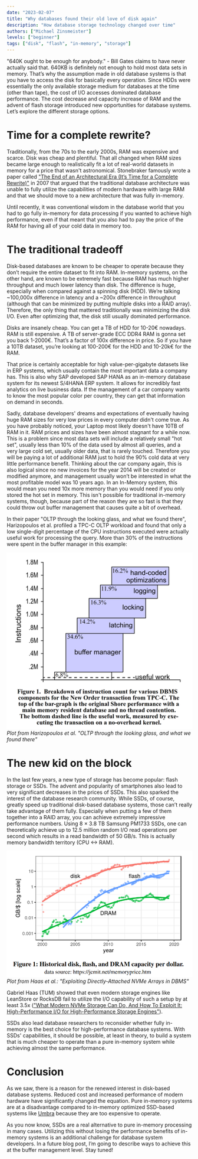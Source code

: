 ```yaml
---
date: "2023-02-07"
title: "Why databases found their old love of disk again"
description: "How database storage technology changed over time"
authors: ["Michael Zinsmeister"]
levels: ["beginner"]
tags: ["disk", "flash", "in-memory", "storage"]
---
```


"640K ought to be enough for anybody." - Bill Gates claims to have never actually said that. 640KB is definitely not enough to hold most data sets in memory. That’s why the assumption made in old database systems is that you have to access the disk for basically every operation. Since HDDs were essentially the only available storage medium for databases at the time (other than tape), the cost of I/O accesses dominated database performance. The cost decrease and capacity increase of RAM and the advent of flash storage introduced new opportunities for database systems. Let’s explore the different storage options.

# Time for a complete rewrite?

Traditionally, from the 70s to the early 2000s, RAM was expensive and scarce. Disk was cheap and plentiful. That all changed when RAM sizes became large enough to realistically fit a lot of real-world datasets in memory for a price that wasn't astronomical. Stonebraker famously wrote a paper called ["The End of an Architectural Era (It’s Time for a Complete Rewrite)"](https://www.vldb.org/conf/2007/papers/industrial/p1150-stonebraker.pdf) in 2007 that argued that the traditional database architecture was unable to fully utilize the capabilities of modern hardware with large RAM and that we should move to a new architecture that was fully in-memory.

Until recently, it was conventional wisdom in the database world that you had to go fully in-memory for data processing if you wanted to achieve high performance, even if that meant that you also had to pay the price of the RAM for having all of your cold data in memory too.

# The traditional tradeoff

Disk-based databases are known to be cheaper to operate because they don’t require the entire dataset to fit into RAM. In-memory systems, on the other hand, are known to be extremely fast because RAM has much higher throughput and much lower latency than disk. The difference is huge, especially when compared against a spinning disk (HDD). We’re talking ~100,000x difference in latency and a ~200x difference in throughput (although that can be minimized by putting multiple disks into a RAID array). Therefore, the only thing that mattered traditionally was minimizing the disk I/O. Even after optimizing that, the disk still usually dominated performance.

Disks are insanely cheap. You can get a TB of HDD for 10-20€ nowadays. RAM is still expensive. A TB of server-grade ECC DDR4 RAM is gonna set you back 1-2000€. That’s a factor of 100x difference in price. So if you have a 10TB dataset, you’re looking at 100-200€ for the HDD and 10-20k€ for the RAM.

That price is certainly acceptable for high value-per-gigabyte datasets like in ERP systems, which usually contain the most important data a company has. This is also why SAP developed SAP HANA as an in-memory database system for its newest S/4HANA ERP system. It allows for incredibly fast analytics on live business data. If the management of a car company wants to know the most popular color per country, they can get that information on demand in seconds.

Sadly, database developers' dreams and expectations of eventually having huge RAM sizes for very low prices in every computer didn't come true. As you have probably noticed, your Laptop most likely doesn't have 10TB of RAM in it. RAM prices and sizes have been almost stagnant for a while now. This is a problem since most data sets will include a relatively small "hot set", usually less than 10% of the data used by almost all queries, and a very large cold set, usually older data, that is rarely touched. Therefore you will be paying a lot of additional RAM just to hold the 90% cold data at very little performance benefit. Thinking about the car company again, this is also logical since no new invoices for the year 2014 will be created or modified anymore, and management usually won’t be interested in what the most profitable model was 10 years ago. In an In-Memory system, this would mean you need 10x more memory than you would need if you only stored the hot set in memory. This isn't possible for traditional in-memory systems, though, because part of the reason they are so fast is that they could throw out buffer management that causes quite a bit of overhead.

In their paper "OLTP through the looking glass, and what we found there", Harizopoulos et al. profiled a TPC-C OLTP workload and found that only a low single-digit percentage of the CPU instructions executed were actually useful work for processing the query. More than 30% of the instructions were spent in the buffer manager in this example:

![Plot from  Harizopoulos et al. "OLTP through the looking glass, and what we found there"](OLTP-breakdown.png)
*Plot from  Harizopoulos et al. "OLTP through the looking glass, and what we found there"*

# The new kid on the block

In the last few years, a new type of storage has become popular: flash storage or SSDs. The advent and popularity of smartphones also lead to very significant decreases in the prices of SSDs. This also sparked the interest of the database research community. While SSDs, of course, greatly speed up traditional disk-based database systems, those can’t really take advantage of them fully. Especially when putting a few of them together into a RAID array, you can achieve extremely impressive performance numbers. Using 8 × 3.8 TB Samsung PM1733 SSDs, one can theoretically achieve up to 12.5 million random I/O read operations per second which results in a read bandwidth of 50 GB/s. This is actually memory bandwidth territory (CPU <-> RAM).

![Storage prices of HDDs, SSDs and RAM over time](storage-prices.png)
*Plot from Haas et al.: "Exploiting Directly-Attached NVMe Arrays in DBMS"*

Gabriel Haas (TUM) showed that even modern storage engines like LeanStore or RocksDB fail to utilize the I/O capability of such a setup by at least 3.5x (["What Modern NVMe Storage Can Do, And How To Exploit It: High-Performance I/O for High-Performance Storage Engines"](https://www.vldb.org/pvldb/vol16/p2090-haas.pdf)).

SSDs also lead database researchers to reconsider whether fully in-memory is the best choice for high-performance database systems. With SSDs' capabilities, it should be possible, at least in theory, to build a system that is much cheaper to operate than a pure in-memory system while achieving almost the same performance.

# Conclusion

As we saw, there is a reason for the renewed interest in disk-based database systems. Reduced cost and increased performance of modern hardware have significantly changed the equation. Pure in-memory systems are at a disadvantage compared to in-memory optimized SSD-based systems like [Umbra](https://umbra-db.com) because they are too expensive to operate. 

As you now know, SSDs are a real alternative to pure in-memory processing in many cases. Utilizing this without losing the performance benefits of in-memory systems is an additional challenge for database system developers. In a future blog post, I’m going to describe ways to achieve this at the buffer management level. Stay tuned!
